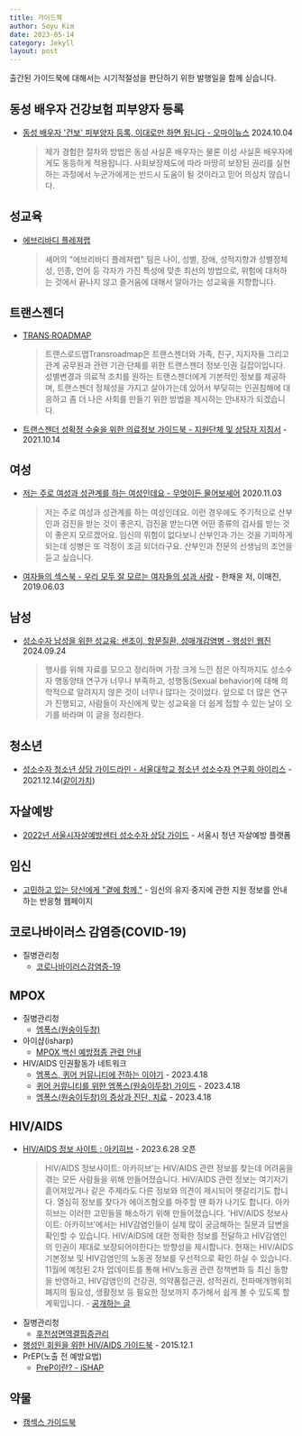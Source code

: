 ```yaml
---
title: 가이드북
author: Soyu Kim
date: 2023-05-14
category: Jekyll
layout: post
---
```


출간된 가이드북에 대해서는 시기적절성을 판단하기 위한 발행일을 함께 싣습니다.

동성 배우자 건강보험 피부양자 등록
----

* [동성 배우자 '건보' 피부양자 등록, 이대로만 하면 됩니다 - 오마이뉴스](https://www.ohmynews.com/NWS_Web/View/at_pg.aspx?CNTN_CD=A0003067829) 2024.10.04
  > 제가 경험한 절차와 방법은 동성 사실혼 배우자는 물론 이성 사실혼 배우자에게도 동등하게 적용됩니다. 사회보장제도에 따라 마땅히 보장된 권리를 실현하는 과정에서 누군가에게는 반드시 도움이 될 것이라고 믿어 의심치 않습니다.


성교육
----

* [에브리바디 플레져랩](https://srhr.kr/55)
  > 셰어의 "에브리바디 플레져랩" 팀은 나이, 성별, 장애, 성적지향과 성별정체성, 인종, 언어 등 각자가 가진 특성에 맞춘 최선의 방법으로, 위험에 대처하는 것에서 끝나지 않고 즐거움에 대해서 알아가는 성교육을 지향합니다.

트랜스젠더
-------------

* [TRANS·ROADMAP](http://transroadmap.net/)
  > 트랜스로드맵Transroadmap은 트랜스젠더와 가족, 친구, 지지자들 그리고 관계 공무원과 관련 기관·단체를 위한 트랜스젠더 정보·인권 길잡이입니다. 성별변경과 의료적 조치를 원하는 트랜스젠더에게 기본적인 정보를 제공하며, 트랜스젠더 정체성을 가지고 살아가는데 있어서 부딪히는 인권침해에 대응하고 좀 더 나은 사회를 만들기 위한 방법을 제시하는 안내자가 되겠습니다.
* [트랜스젠더 성확정 수술을 위한 의료정보 가이드북 - 지원단체 및 상담자 지침서](https://www.pflagkorea.org/%EB%B3%B5%EC%A0%9C-%EC%84%B1%EC%86%8C%EC%88%98%EC%9E%90-%EC%9E%90%EB%85%80%EB%A5%BC-%EB%91%94-%EB%B6%80%EB%AA%A8%EB%A5%BC-%EC%9C%84%ED%95%9C-%EA%B0%80%EC%9D%B4%EB%93%9C%EB%B6%81) - 2021.10.14

여성
-------------

* [저는 주로 여성과 성관계를 하는 여성인데요 - 무엇이든 물어보셰어](https://srhr.kr/issuepapers/?idx=6142901&bmode=view) 2020.11.03
  > 저는 주로 여성과 성관계를 하는 여성인데요. 이런 경우에도 주기적으로 산부인과 검진을 받는 것이 좋은지, 검진을 받는다면 어떤 종류의 검사를 받는 것이 좋은지 모르겠어요. 임신의 위험이 없다보니 산부인과 가는 것을 기피하게 되는데 성병은 또 걱정이 조금 되더라구요. 산부인과 전문의 선생님의 조언을 듣고 싶습니다.
* [여자들의 섹스북 - 우리 모두 잘 모르는 여자들의 성과 사랑](https://www.yes24.com/Product/Goods/74275523) - 한채윤 저, 이매진, 2019.06.03

남성
----

* [성소수자 남성을 위한 성교육: 센조이, 항문질환, 성매개감염병 - 행성인 웹진](https://lgbtpride.tistory.com/1979) 2024.09.24
  > 행사를 위해 자료를 모으고 정리하며 가장 크게 느낀 점은 아직까지도 성소수자 행동양태 연구가 너무나 부족하고, 성행동(Sexual behavior)에 대해 의학적으로 알려지지 않은 것이 너무나 많다는 것이었다. 앞으로 더 많은 연구가 진행되고, 사람들이 자신에게 맞는 성교육을 더 쉽게 접할 수 있는 날이 오기를 바라며 이 글을 정리한다.

청소년
-------------
* [성소수자 청소년 상담 가이드라인 - 서울대학교 청소년 성소수자 연구회 아이리스](https://irislab.weebly.com/irislabweebly.html) - 2021.12.14([같이가치](https://together.kakao.com/fundraisings/81348/news))

자살예방
----
* [2022년 서울시자살예방센터 성소수자 상담 가이드](http://seoulymind.org/2022%eb%85%84-%ec%84%9c%ec%9a%b8%ec%8b%9c%ec%9e%90%ec%82%b4%ec%98%88%eb%b0%a9%ec%84%bc%ed%84%b0-%ec%84%b1%ec%86%8c%ec%88%98%ec%9e%90-%ec%9e%90%ec%82%b4%ec%98%88%eb%b0%a9-%ec%83%81%eb%8b%b4-%ea%b0%80/) - 서울시 청년 자살예방 플랫폼

임신
-------------
* [고민하고 있는 당신에게 "곁에 함께,"](https://www.byyourside-share.org/) - 임신의 유지·중지에 관한 지원 정보를 안내하는 반응형 웹페이지

코로나바이러스 감염증(COVID-19)
-------------

* 질병관리청
  * [코로나바이러스감염증-19](https://ncov.kdca.go.kr/)

MPOX
-------------

* 질병관리청
  * [엠폭스(원숭이두창)](https://www.kdca.go.kr/contents.es?mid=a20108010000) 
* 아이샵(isharp)
  * [MPOX 백신 예방접종 관련 안내](https://www.ishap.org/forum_02) 
* HIV/AIDS 인권활동가 네트워크
  * [엠폭스, 퀴어 커뮤니티에 전하는 이야기](http://notacrime-hiv.org/?p=1654) - 2023.4.18
  * [퀴어 커뮤니티를 위한 엠폭스(원숭이두창) 가이드](http://notacrime-hiv.org/?p=1656) - 2023.4.18
  * [엠폭스(원숭이두창)의 증상과 진단, 치료](http://notacrime-hiv.org/?p=1655) - 2023.4.18

HIV/AIDS
-------------

* [HIV/AIDS 정보 사이트 : 아키히브](https://hivaidsinfo.org) - 2023.6.28 오픈
  > HIV/AIDS 정보사이트: 아카히브'는 HIV/AIDS 관련 정보를 찾는데 어려움을 겪는 모든 사람들을 위해 만들어졌습니다. HIV/AIDS 관련 정보는 여기저기 흩어져있거나 같은 주제라도 다른 정보와 의견이 제시되어 헷갈리기도 합니다. 열심히 정보를 찾다가 에이즈혐오를 마주할 땐 화가 나기도 합니다. 아카히브는 이러한 고민들을 해소하기 위해 만들어졌습니다.
  'HIV/AIDS 정보사이트: 아카히브'에서는 HIV감염인들이 실제 많이 궁금해하는 질문과 답변을 확인할 수 있습니다. HIV/AIDS에 대한 정확한 정보를 전달하고 HIV감염인의 인권이 제대로 보장되어야한다는 방향성을 제시합니다.
  현재는 HIV/AIDS 기본정보 및 HIV감염인의 노동권 정보를 우선적으로 확인 하실 수 있습니다. 11월에 예정된 2차 업데이트를 통해 HIV노동권 관련 정책변화 등 최신 동향을 반영하고, HIV감염인의 건강권, 의약품접근권, 성적권리, 전파매개행위죄 폐지의 필요성, 생활정보 등 필요한 정보까지 추가해서 쉽게 볼 수 있도록 할 계획입니다. -
  [공개하는 글](https://www.facebook.com/R.YPLWHA/posts/pfbid02LZDS8dExEFQbW5a2Hi6iwS7NF5chim1yTq43q7bd6TxFtEHqytikgEgzMgRYXh6Gl)
* 질병관리청
  * [후천성면역결핍증관리](https://www.kdca.go.kr/contents.es?mid=a20301070501)
* [행성인 회원을 위한 HIV/AIDS 가이드북](https://lgbtpride.or.kr/xe/index.php?mid=publish&document_srl=68884) - 2015.12.1
* PrEP(노출 전 예방요법)
  * [PreP이란? - iSHAP](https://www.ishap.org/content/prevention_05)

약물
-------------
* [캠섹스 가이드북](https://chemsexsupportkorea.cargo.site/)
